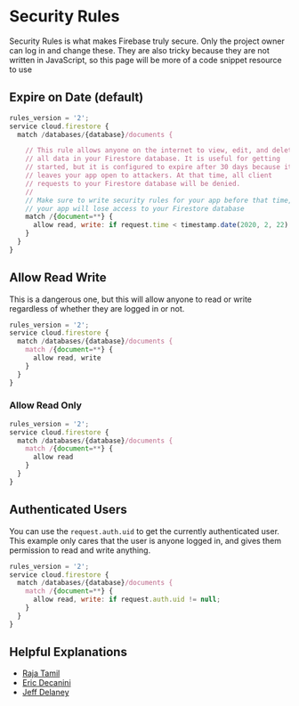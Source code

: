 # Security Rules

Security Rules is what makes Firebase truly secure. Only the project owner can log in and change these. They are also tricky because they are not written in JavaScript, so this page will be more of a code snippet resource to use

## Expire on Date (default)

```js
rules_version = '2';
service cloud.firestore {
  match /databases/{database}/documents {

    // This rule allows anyone on the internet to view, edit, and delete
    // all data in your Firestore database. It is useful for getting
    // started, but it is configured to expire after 30 days because it
    // leaves your app open to attackers. At that time, all client
    // requests to your Firestore database will be denied.
    //
    // Make sure to write security rules for your app before that time, or else
    // your app will lose access to your Firestore database
    match /{document=**} {
      allow read, write: if request.time < timestamp.date(2020, 2, 22);
    }
  }
}
```

## Allow Read Write

This is a dangerous one, but this will allow anyone to read or write regardless of whether they are logged in or not.

```js
rules_version = '2';
service cloud.firestore {
  match /databases/{database}/documents {
    match /{document=**} {
      allow read, write
    }
  }
}
```

### Allow Read Only

```js
rules_version = '2';
service cloud.firestore {
  match /databases/{database}/documents {
    match /{document=**} {
      allow read
    }
  }
}
```

## Authenticated Users

You can use the `request.auth.uid` to get the currently authenticated user. This example only cares that the user is anyone logged in, and gives them permission to read and write anything.

```js
rules_version = '2';
service cloud.firestore {
  match /databases/{database}/documents {
    match /{document=**} {
      allow read, write: if request.auth.uid != null;
    }
  }
}
```

## Helpful Explanations

- [Raja Tamil](https://softauthor.com/firestore-security-rules)
- [Eric Decanini](https://www.ericdecanini.com/2018/02/03/understanding-cloud-firestore-security-rules/)
- [Jeff Delaney](https://fireship.io/snippets/firestore-rules-recipes/)